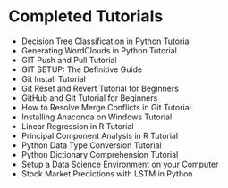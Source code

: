 
# Completed Tutorials

- Decision Tree Classification in Python Tutorial
- Generating WordClouds in Python Tutorial
- GIT Push and Pull Tutorial
- GIT SETUP: The Definitive Guide
- Git Install Tutorial
- Git Reset and Revert Tutorial for Beginners
- GitHub and Git Tutorial for Beginners
- How to Resolve Merge Conflicts in Git Tutorial
- Installing Anaconda on Windows Tutorial
- Linear Regression in R Tutorial
- Principal Component Analysis in R Tutorial
- Python Data Type Conversion Tutorial
- Python Dictionary Comprehension Tutorial
- Setup a Data Science Environment on your Computer
- Stock Market Predictions with LSTM in Python
